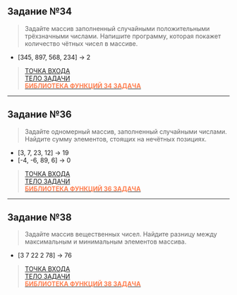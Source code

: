 ## Задание №34
>Задайте массив заполненный случайными положительными трёхзначными числами. Напишите программу, которая покажет количество чётных чисел в массиве.
* [345, 897, 568, 234] -> 2
>[ТОЧКА ВХОДА](https://github.com/1Gar/C-Lessons/blob/main/lesson_5/Task_34/Program.cs)   
>[ТЕЛО ЗАДАЧИ](https://github.com/1Gar/C-Lessons/blob/main/lesson_5/Task_34/Lesson5.cs)   
>[<span style="color:coral">__БИБЛИОТЕКА ФУНКЦИЙ 34 ЗАДАЧA__</span>](https://github.com/1Gar/C-Lessons/blob/main/lesson_5/Task_34/MyLibrary.cs)  
***
## Задание №36
>Задайте одномерный массив, заполненный случайными числами. Найдите сумму элементов, стоящих на нечётных позициях.
* [3, 7, 23, 12] -> 19
* [-4, -6, 89, 6] -> 0
>[ТОЧКА ВХОДА](https://github.com/1Gar/C-Lessons/blob/main/lesson_5/Task_36/Program.cs)   
>[ТЕЛО ЗАДАЧИ](https://github.com/1Gar/C-Lessons/blob/main/lesson_5/Task_36/Lesson4.cs)   
>[<span style="color:coral">__БИБЛИОТЕКА ФУНКЦИЙ 36 ЗАДАЧA__</span>](https://github.com/1Gar/C-Lessons/blob/main/lesson_5/Task_36/MyLibrary.cs)  
***
## Задание №38
>Задайте массив вещественных чисел. Найдите разницу между максимальным и минимальным элементов массива.

* [3 7 22 2 78] -> 76
>[ТОЧКА ВХОДА](https://github.com/1Gar/C-Lessons/blob/main/lesson_5/Task_38/Program.cs)   
>[ТЕЛО ЗАДАЧИ](https://github.com/1Gar/C-Lessons/blob/main/lesson_5/Task_38/Lesson4.cs)   
>[<span style="color:coral">__БИБЛИОТЕКА ФУНКЦИЙ 38 ЗАДАЧA__</span>](https://github.com/1Gar/C-Lessons/blob/main/lesson_5/Task_38/MyLibrary.cs)   
